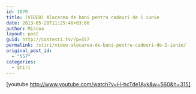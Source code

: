 ```yaml
---
id: 1870
title: (VIDEO) Alocarea de bani pentru cadouri de 1 iunie
date: 2013-05-20T11:25:48+03:00
author: Mircea
layout: post
guid: http://costesti.tv/?p=557
permalink: /stiri/video-alocarea-de-bani-pentru-cadouri-de-1-iunie/
original_post_id:
  - "557"
categories:
  - Știri
---
```

[youtube http://www.youtube.com/watch?v=H-hcTde1Ayk&w=560&h=315]